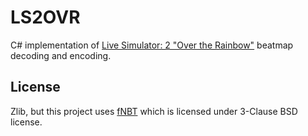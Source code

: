 LS2OVR
======

C# implementation of [Live Simulator: 2 "Over the Rainbow"](https://github.com/MikuAuahDark/livesim2/blob/over_the_rainbow/docs/ls2ovr_beatmap_format.txt)
beatmap decoding and encoding.

License
-------

Zlib, but this project uses [fNBT](https://github.com/fragmer/fNbt) which is licensed under 3-Clause BSD license.
